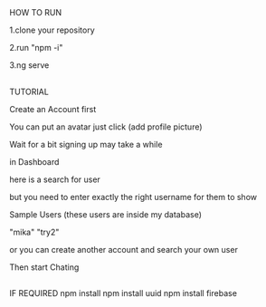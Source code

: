 ##
HOW TO RUN 

1.clone your repository

2.run "npm -i"

3.ng serve

##
TUTORIAL

Create an Account first 

You can put an avatar just click (add profile picture)

Wait for a bit signing up may take a while 

in Dashboard 

here is a search for user 

but you need to enter exactly the right username for them to show

Sample Users (these users are inside my database)

"mika"
"try2"

or you can create another account
and search your own user

Then start Chating 


##
IF REQUIRED
npm install 
npm install uuid
npm install firebase




